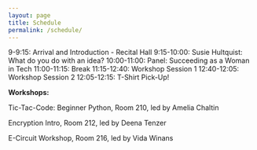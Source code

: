 ```yaml
---
layout: page
title: Schedule
permalink: /schedule/
---
```

9-9:15: Arrival and Introduction - Recital Hall
9:15-10:00: Susie Hultquist: What do you do with an idea?
10:00-11:00: Panel: Succeeding as a Woman in Tech
11:00-11:15: Break
11:15-12:40: Workshop Session 1
12:40-12:05: Workshop Session 2
12:05-12:15: T-Shirt Pick-Up!


**Workshops:**  

Tic-Tac-Code: Beginner Python, Room 210, led by Amelia Chaltin  

Encryption Intro, Room 212, led by Deena Tenzer  

E-Circuit Workshop, Room 216, led by Vida Winans 
